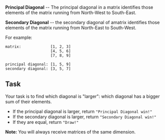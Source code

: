 **Principal Diagonal** -- The principal diagonal in a matrix identifies those elements of the matrix running from North-West to South-East.

**Secondary Diagonal** -- the secondary diagonal of amatrix identifies those elements of the matrix running from North-East to South-West.

For example:
```
matrix:             [1, 2, 3]
                    [4, 5, 6]
                    [7, 8, 9]

principal diagonal: [1, 5, 9]
secondary diagonal: [3, 5, 7]

```

## Task
Your task is to find which diagonal is "larger": which diagonal has a bigger sum of their elements.

* If the principal diagonal is larger, return `"Principal Diagonal win!"`
* If the secondary diagonal is larger, return `"Secondary Diagonal win!"`
* If they are equal, return `"Draw!"`

**Note:** You will always receive matrices of the same dimension.
